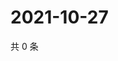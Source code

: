 # 2021-10-27

共 0 条

<!-- BEGIN WEIBO -->
<!-- 最后更新时间 Wed Oct 27 2021 17:08:50 GMT+0800 (China Standard Time) -->

<!-- END WEIBO -->
